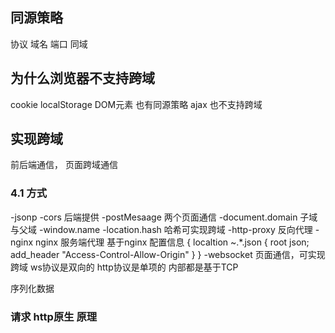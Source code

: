 
## 同源策略
协议 域名 端口     同域

## 为什么浏览器不支持跨域
cookie localStorage
DOM元素 也有同源策略
ajax 也不支持跨域

## 实现跨域
前后端通信， 页面跨域通信

### 4.1 方式
-jsonp
-cors   后端提供
-postMesaage  两个页面通信
-document.domain 子域与父域
-window.name
-location.hash 哈希可实现跨域
-http-proxy  反向代理
-nginx  nginx 服务端代理 基于nginx 配置信息
{
	localtion ~.*\.json {
		root json;
		add_header "Access-Control-Allow-Origin"
	}
}
-websocket 页面通信，可实现跨域       ws协议是双向的 http协议是单项的 内部都是基于TCP

序列化数据

### 请求 http原生 原理
